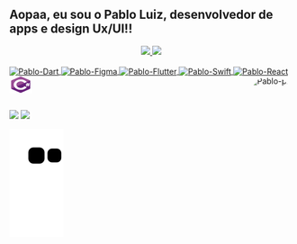 ## Aopaa, eu sou o Pablo Luiz, desenvolvedor de apps e design Ux/UI!!
<div align="center">
  <a href="https://github.com/pabloluizde">
  <img height="180em" src="https://github-readme-stats.vercel.app/api?username=pabloluizde&show_icons=true&theme=dracula&include_all_commits=true&count_private=true"/>
  <img height="180em" src="https://github-readme-stats.vercel.app/api/top-langs/?username=pabloluizde&layout=compact&langs_count=7&theme=dracula"/>
</div>
<div style="display: inline_block"><br>
  <img align="center" alt="Pablo-Dart" height="30" width="40" src="https://cdn.jsdelivr.net/gh/devicons/devicon/icons/dart/dart-original.svg">
  <img align="center" alt="Pablo-Figma" height="30" width="40" src="https://cdn.jsdelivr.net/gh/devicons/devicon/icons/figma/figma-original.svg">
  <img align="center" alt="Pablo-Flutter" height="30" width="40" src="https://cdn.jsdelivr.net/gh/devicons/devicon/icons/flutter/flutter-original.svg">
  <img align="center" alt="Pablo-Swift" height="30" width="40" src="https://cdn.jsdelivr.net/gh/devicons/devicon/icons/swift/swift-original.svg">
  <img align="center" alt="Pablo-React" height="30" width="40" src="https://cdn.jsdelivr.net/gh/devicons/devicon/icons/react/react-original.svg">
  <img align="center" alt="Rafa-Csharp" height="30" width="40" src="https://raw.githubusercontent.com/devicons/devicon/master/icons/csharp/csharp-original.svg">
  <img align="right" alt="Pablo-pic" height="150" style="border-radius:50px;" src="https://1.bp.blogspot.com/-1d3thoekDEo/YOHMZue9VfI/AAAAAAAADnw/56V-pp5hEVAQtDGPHazP8MQ35BaOhSELwCLcBGAsYHQ/s640/40b3cd64c8aa5ed3b0f554f4cb0fdc07.jpg">
</div>
  
  ##
 
<div> 
  <a href="https://instagram.com/_luizzip" target="_blank"><img src="https://img.shields.io/badge/-Instagram-%23E4405F?style=for-the-badge&logo=instagram&logoColor=white" target="_blank"></a>
  <a href="https://www.linkedin.com/in/pabloluiz-/" target="_blank"><img src="https://img.shields.io/badge/-LinkedIn-%230077B5?style=for-the-badge&logo=linkedin&logoColor=white" target="_blank"></a> 
 
  ![Snake animation](https://github.com/rafaballerini/rafaballerini/blob/output/github-contribution-grid-snake.svg)
 
</div>
